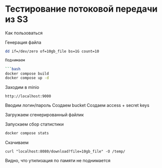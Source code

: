 # Тестирование потоковой передачи из S3

Как пользоваться 

Генерация файла
```bash
dd if=/dev/zero of=10gb_file bs=1G count=10

Поднимаем

```bash
docker compose build
docker compose up -d
```

Заходим в minio
```
http://localhost:9000
```
Вводим логин/пароль
Создаем bucket
Cоздаем access + secret keys

Загружаем сгенерированный файлик

Запускаем сбор статистики
```bash
docker compose stats
```
Скачиваем
```
curl "localhost:8080/download?file=10gb_file" -O /temp/
```

Видно, что утилизация по памяти не поднимается
